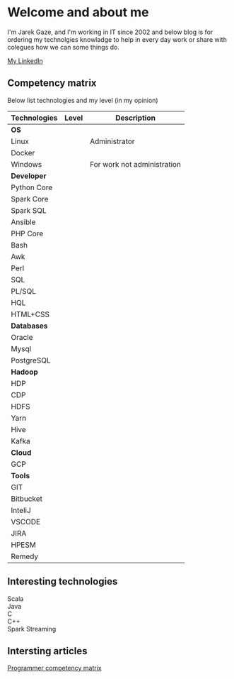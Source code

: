 # Welcome and about me

I'm Jarek Gaze, and I'm working in IT since 2002 and below blog is for ordering my technolgies knowladge to help in every day work or share with colegues how we can some things do. 

[My LinkedIn](https://www.linkedin.com/in/jaroslaw-gaze/)


## Competency matrix 
Below list technologies and my level  (in my opinion)


| Technologies | Level | Description
| --- | --- | --- |
| **OS** | | |
|Linux|<i class="fa fa-star" style="font-size:12px"></i><i class="fa fa-star" style="font-size:12px"></i><i class="fa fa-star" style="font-size:12px"></i><i class="fa fa-star-o" style="font-size:12px"></i><i class="fa fa-star-o" style="font-size:12px"></i>|Administrator|
|Docker|<i class="fa fa-star" style="font-size:12px"></i><i class="fa fa-star" style="font-size:12px"></i><i class="fa fa-star" style="font-size:12px"></i><i class="fa fa-star-o" style="font-size:12px"></i><i class="fa fa-star-o" style="font-size:12px"></i>||
|Windows|<i class="fa fa-star" style="font-size:12px"></i><i class="fa fa-star" style="font-size:12px"></i><i class="fa fa-star" style="font-size:12px"></i><i class="fa fa-star" style="font-size:12px"></i><i class="fa fa-star" style="font-size:12px"></i>|For work not administration|
|**Developer**|||
|Python Core|<i class="fa fa-star" style="font-size:12px"></i><i class="fa fa-star" style="font-size:12px"></i><i class="fa fa-star" style="font-size:12px"></i><i class="fa fa-star-half-o fa-spin" style="font-size:12px"></i><i class="fa fa-star-o" style="font-size:12px"></i>||
|Spark Core|<i class="fa fa-star" style="font-size:12px"></i><i class="fa fa-star" style="font-size:12px"></i><i class="fa fa-star-half-o fa-spin" style="font-size:12px"></i><i class="fa fa-star-o" style="font-size:12px"><i class="fa fa-star-o" style="font-size:12px"></i></i>||
|Spark SQL|<i class="fa fa-star" style="font-size:12px"></i><i class="fa fa-star" style="font-size:12px"></i><i class="fa fa-star-half-o fa-spin" style="font-size:12px"></i><i class="fa fa-star-o" style="font-size:12px"></i><i class="fa fa-star-o" style="font-size:12px"></i>|||
|Ansible|<i class="fa fa-star" style="font-size:12px"></i><i class="fa fa-star" style="font-size:12px"></i><i class="fa fa-star" style="font-size:12px"></i><i class="fa fa-star-half-o fa-spin" style="font-size:12px"></i><i class="fa fa-star-o" style="font-size:12px"></i>||
|PHP Core|<i class="fa fa-star" style="font-size:12px"></i><i class="fa fa-star" style="font-size:12px"></i><i class="fa fa-star" style="font-size:12px"></i><i class="fa fa-star" style="font-size:12px"></i><i class="fa fa-star" style="font-size:12px"></i>||
|Bash|<i class="fa fa-star" style="font-size:12px"></i><i class="fa fa-star" style="font-size:12px"></i><i class="fa fa-star" style="font-size:12px"></i><i class="fa fa-star" style="font-size:12px"></i><i class="fa fa-star" style="font-size:12px"></i>||
|Awk|<i class="fa fa-star" style="font-size:12px"></i><i class="fa fa-star" style="font-size:12px"></i><i class="fa fa-star" style="font-size:12px"></i><i class="fa fa-star" style="font-size:12px"></i><i class="fa fa-star" style="font-size:12px"></i>||
|Perl|<i class="fa fa-star" style="font-size:12px"></i><i class="fa fa-star" style="font-size:12px"></i><i class="fa fa-star" style="font-size:12px"></i><i class="fa fa-star-half-o" style="font-size:12px"></i><i class="fa fa-star-o" style="font-size:12px"></i>||
|SQL|<i class="fa fa-star" style="font-size:12px"></i><i class="fa fa-star" style="font-size:12px"></i><i class="fa fa-star" style="font-size:12px"></i><i class="fa fa-star" style="font-size:12px"></i><i class="fa fa-star" style="font-size:12px"></i>|||
|PL/SQL|<i class="fa fa-star" style="font-size:12px"></i><i class="fa fa-star" style="font-size:12px"></i><i class="fa fa-star" style="font-size:12px"></i><i class="fa fa-star" style="font-size:12px"></i><i class="fa fa-star" style="font-size:12px"></i>|||
|HQL|<i class="fa fa-star" style="font-size:12px"></i><i class="fa fa-star" style="font-size:12px"></i><i class="fa fa-star" style="font-size:12px"></i><i class="fa fa-star-half-o fa-spin" style="font-size:12px"></i><i class="fa fa-star-o" style="font-size:12px"></i>||
|HTML+CSS|<i class="fa fa-star" style="font-size:12px"></i><i class="fa fa-star" style="font-size:12px"></i><i class="fa fa-star" style="font-size:12px"></i><i class="fa fa-star" style="font-size:12px"></i><i class="fa fa-star-o" style="font-size:12px"></i>||
|**Databases**|||
|Oracle|<i class="fa fa-star" style="font-size:12px"></i><i class="fa fa-star" style="font-size:12px"></i><i class="fa fa-star" style="font-size:12px"></i><i class="fa fa-star" style="font-size:12px"></i><i class="fa fa-star" style="font-size:12px"></i>||
|Mysql|<i class="fa fa-star" style="font-size:12px"></i><i class="fa fa-star" style="font-size:12px"></i><i class="fa fa-star" style="font-size:12px"></i><i class="fa fa-star" style="font-size:12px"></i><i class="fa fa-star" style="font-size:12px"></i>||
|PostgreSQL|<i class="fa fa-star" style="font-size:12px"></i><i class="fa fa-star" style="font-size:12px"></i><i class="fa fa-star" style="font-size:12px"></i><i class="fa fa-star-half-o" style="font-size:12px"></i><i class="fa fa-star-o" style="font-size:12px"></i>||
|**Hadoop**|||
|HDP|<i class="fa fa-star" style="font-size:12px"></i><i class="fa fa-star" style="font-size:12px"></i><i class="fa fa-star" style="font-size:12px"></i><i class="fa fa-star" style="font-size:12px"></i><i class="fa fa-star-o" style="font-size:12px"></i>||
|CDP|<i class="fa fa-star" style="font-size:12px"></i><i class="fa fa-star" style="font-size:12px"></i><i class="fa fa-star" style="font-size:12px"></i><i class="fa fa-star" style="font-size:12px"></i><i class="fa fa-star-o" style="font-size:12px"></i>||
|HDFS|<i class="fa fa-star" style="font-size:12px"></i><i class="fa fa-star" style="font-size:12px"></i><i class="fa fa-star" style="font-size:12px"></i><i class="fa fa-star" style="font-size:12px"></i><i class="fa fa-star-o" style="font-size:12px"></i>||
|Yarn|<i class="fa fa-star" style="font-size:12px"></i><i class="fa fa-star" style="font-size:12px"></i><i class="fa fa-star" style="font-size:12px"></i><i class="fa fa-star" style="font-size:12px"></i><i class="fa fa-star-o" style="font-size:12px"></i>||
|Hive|<i class="fa fa-star" style="font-size:12px"></i><i class="fa fa-star" style="font-size:12px"></i><i class="fa fa-star" style="font-size:12px"></i><i class="fa fa-star-half-o fa-spin" style="font-size:12px"></i><i class="fa fa-star-o" style="font-size:12px"></i>||
|Kafka|<i class="fa fa-star" style="font-size:12px"></i><i class="fa fa-star-half-o fa-spin" style="font-size:12px"></i><i class="fa fa-star-o" style="font-size:12px"></i><i class="fa fa-star-o" style="font-size:12px"></i><i class="fa fa-star-o" style="font-size:12px"></i>||
|**Cloud**|||
|GCP|<i class="fa fa-star" style="font-size:12px"></i><i class="fa fa-star" style="font-size:12px"></i><i class="fa fa-star-o" style="font-size:12px"></i><i class="fa fa-star-o" style="font-size:12px"></i><i class="fa fa-star-o" style="font-size:12px"></i>|||
|**Tools**|||
|GIT|<i class="fa fa-star" style="font-size:12px"></i><i class="fa fa-star" style="font-size:12px"></i><i class="fa fa-star" style="font-size:12px"></i><i class="fa fa-star" style="font-size:12px"></i><i class="fa fa-star-half-o" style="font-size:12px"></i>|||
|Bitbucket|<i class="fa fa-star" style="font-size:12px"></i><i class="fa fa-star" style="font-size:12px"></i><i class="fa fa-star" style="font-size:12px"></i><i class="fa fa-star" style="font-size:12px"></i><i class="fa fa-star" style="font-size:12px"></i>|||
|InteliJ|<i class="fa fa-star" style="font-size:12px"></i><i class="fa fa-star" style="font-size:12px"></i><i class="fa fa-star" style="font-size:12px"></i><i class="fa fa-star" style="font-size:12px"></i><i class="fa fa-star" style="font-size:12px"></i>|||
|VSCODE|<i class="fa fa-star" style="font-size:12px"></i><i class="fa fa-star" style="font-size:12px"></i><i class="fa fa-star" style="font-size:12px"></i><i class="fa fa-star" style="font-size:12px"></i><i class="fa fa-star" style="font-size:12px"></i>|||
|JIRA|<i class="fa fa-star" style="font-size:12px"></i><i class="fa fa-star" style="font-size:12px"></i><i class="fa fa-star" style="font-size:12px"></i><i class="fa fa-star" style="font-size:12px"></i><i class="fa fa-star" style="font-size:12px"></i>|||
|HPESM|<i class="fa fa-star" style="font-size:12px"></i><i class="fa fa-star" style="font-size:12px"></i><i class="fa fa-star" style="font-size:12px"></i><i class="fa fa-star" style="font-size:12px"></i><i class="fa fa-star" style="font-size:12px"></i>|||
|Remedy|<i class="fa fa-star" style="font-size:12px"></i><i class="fa fa-star" style="font-size:12px"></i><i class="fa fa-star" style="font-size:12px"></i><i class="fa fa-star" style="font-size:12px"></i><i class="fa fa-star" style="font-size:12px"></i>|||

## Interesting technologies 
Scala <br/>
Java <br/>
C <br/>
C++ <br/>
Spark Streaming <br/>
## Intersting articles

[Programmer competency matrix](https://sijinjoseph.netlify.app/programmer-competency-matrix/)
